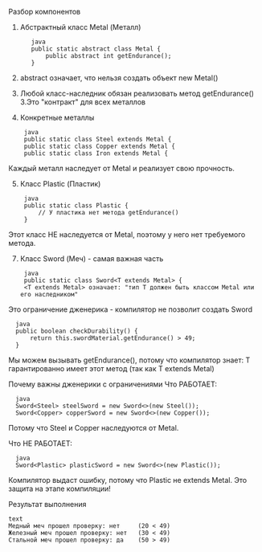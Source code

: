 Разбор компонентов
1. Абстрактный класс Metal (Металл)

          java
          public static abstract class Metal {
              public abstract int getEndurance();
          }

  1. abstract означает, что нельзя создать объект new Metal()
  2. Любой класс-наследник обязан реализовать метод getEndurance()
  3.Это "контракт" для всех металлов

2. Конкретные металлы

        java
        public static class Steel extends Metal { 
        public static class Copper extends Metal { 
        public static class Iron extends Metal {

Каждый металл наследует от Metal и реализует свою прочность.

5. Класс Plastic (Пластик)

        java
        public static class Plastic {
            // У пластика нет метода getEndurance()
        }

Этот класс НЕ наследуется от Metal, поэтому у него нет требуемого метода.

7. Класс Sword<T> (Меч) - самая важная часть

        java
        public static class Sword<T extends Metal> {
        <T extends Metal> означает: "тип T должен быть классом Metal или его наследником"

Это ограничение дженерика - компилятор не позволит создать Sword<Plastic>

      java
      public boolean checkDurability() {
          return this.swordMaterial.getEndurance() > 49;
      }

Мы можем вызывать getEndurance(), потому что компилятор знает: T гарантированно имеет этот метод (так как T extends Metal)

Почему важны дженерики с ограничениями
Что РАБОТАЕТ:

      java
      Sword<Steel> steelSword = new Sword<>(new Steel());
      Sword<Copper> copperSword = new Sword<>(new Copper());

Потому что Steel и Copper наследуются от Metal.

Что НЕ РАБОТАЕТ:

      java
      Sword<Plastic> plasticSword = new Sword<>(new Plastic());

Компилятор выдаст ошибку, потому что Plastic не extends Metal. Это защита на этапе компиляции!

Результат выполнения

    text
    Медный меч прошел проверку: нет     (20 < 49)
    Железный меч прошел проверку: нет   (30 < 49)  
    Стальной меч прошел проверку: да    (50 > 49)
